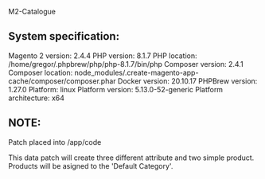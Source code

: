 M2-Catalogue

System specification:
------------------------
Magento 2 version: 2.4.4
PHP version: 8.1.7
PHP location: /home/gregor/.phpbrew/php/php-8.1.7/bin/php
Composer version: 2.4.1
Composer location: node_modules/.create-magento-app-cache/composer/composer.phar
Docker version: 20.10.17
PHPBrew version: 1.27.0
Platform: linux
Platform version: 5.13.0-52-generic
Platform architecture: x64

NOTE:
-----------
Patch placed into /app/code

This data patch will create three different attribute and two simple product.
Products will be asigned to the 'Default Category'.